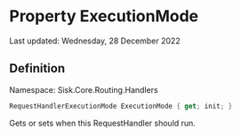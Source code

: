 # Property ExecutionMode
Last updated: Wednesday, 28 December 2022

## Definition
Namespace: Sisk.Core.Routing.Handlers

```csharp
RequestHandlerExecutionMode ExecutionMode { get; init; }
```

Gets or sets when this RequestHandler should run.

